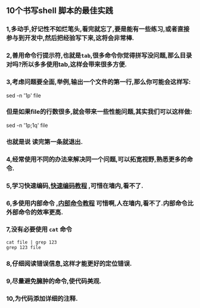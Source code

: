 ## 10个书写shell 脚本的最佳实践

### 1,多动手,好记性不如烂笔头,看完就忘了,要是能有一些练习,或者直接参与到开发中,然后把经验写下来,这将会非常棒.

### 2,善用命令行提示符,也就是`tab`,很多命令你觉得拼写没问题,那么目录对吗?所以多多使用tab,这样会带来很多方便.

### 3,考虑问题要全面,举例,输出一个文件的第一行,那么你可能会这样写:
  sed -n '1p' file
### 但是如果file的行数很多,就会带来一些性能问题,其实我们可以这样做:
  sed -n '1p;1q' file
### 也就是说 读完第一条就退出.

### 4,经常使用不同的办法来解决同一个问题,可以拓宽视野,熟悉更多的命令.

### 5,学习快速编码,[快速编码教程](http://unix-school.blogspot.in/2011/08/shell-script-to-do-shell-scripting.html) ,可惜在墙内,看不了.

### 6,多使用内部命令 ,[内部命令教程](http://unix-school.blogspot.in/2012/03/internal-vs-external-commands.html) 可惜啊,人在墙内,看不了.内部命令比外部命令的效率更高.

### 7,没有必要使用 `cat` 命令
    cat file | grep 123
    grep 123 file
  
### 8,仔细阅读错误信息,这样才能更好的定位错误.

### 9,尽量避免臃肿的命令,使代码美观.

### 10,为代码添加详细的注释.
